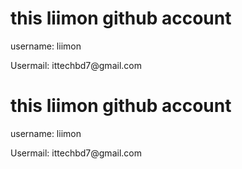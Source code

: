 <h1>this liimon github account</h1>
<p>username: liimon</p>
<p>Usermail: ittechbd7@gmail.com</p>

<h1>this liimon github account</h1>
<p>username: liimon</p>
<p>Usermail: ittechbd7@gmail.com</p>